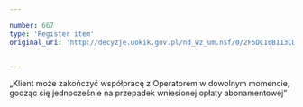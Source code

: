 ```yaml
---

number: 667
type: 'Register item'
original_uri: 'http://decyzje.uokik.gov.pl/nd_wz_um.nsf/0/2F5DC10B113CD61AC12572DD00329647?OpenDocument'


---
```


„Klient może zakończyć współpracę z Operatorem w dowolnym momencie, godząc się jednocześnie na przepadek wniesionej opłaty abonamentowej”
